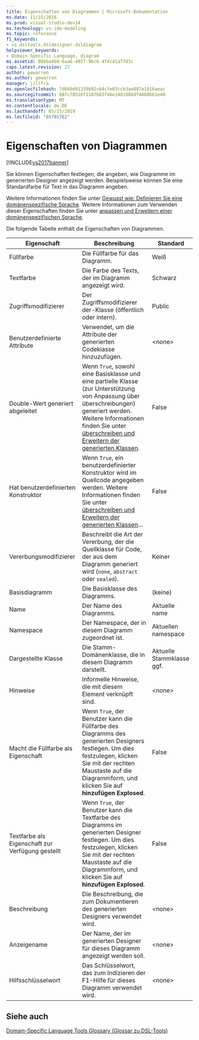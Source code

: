 ```yaml
---
title: Eigenschaften von Diagrammen | Microsoft-Dokumentation
ms.date: 11/15/2016
ms.prod: visual-studio-dev14
ms.technology: vs-ide-modeling
ms.topic: reference
f1_keywords:
- vs.dsltools.dsldesigner.dsldiagram
helpviewer_keywords:
- Domain-Specific Language, diagram
ms.assetid: 00bba4b8-6aa6-4027-96cb-4f4c41a77d3c
caps.latest.revision: 27
author: gewarren
ms.author: gewarren
manager: jillfra
ms.openlocfilehash: 7d669d01339b92c64cfe03ccb3ae897a1816aeac
ms.sourcegitcommit: 08fc78516f1107b83f46e2401888df4868bb1e40
ms.translationtype: MT
ms.contentlocale: de-DE
ms.lasthandoff: 05/15/2019
ms.locfileid: "65701762"
---
```

# <a name="properties-of-diagrams"></a>Eigenschaften von Diagrammen
[!INCLUDE[vs2017banner](../includes/vs2017banner.md)]

Sie können Eigenschaften festlegen, die angeben, wie Diagramme im generierten Designer angezeigt werden. Beispielsweise können Sie eine Standardfarbe für Text in das Diagramm angeben.  
  
 Weitere Informationen finden Sie unter [Gewusst wie: Definieren Sie eine domänenspezifische Sprache](../modeling/how-to-define-a-domain-specific-language.md). Weitere Informationen zum Verwenden dieser Eigenschaften finden Sie unter [anpassen und Erweitern einer domänenspezifischen Sprache](../modeling/customizing-and-extending-a-domain-specific-language.md).  
  
 Die folgende Tabelle enthält die Eigenschaften von Diagrammen.  
  
|Eigenschaft|Beschreibung|Standard|  
|--------------|-----------------|-------------|  
|Füllfarbe|Die Füllfarbe für das Diagramm.|Weiß|  
|Textfarbe|Die Farbe des Texts, der im Diagramm angezeigt wird.|Schwarz|  
|Zugriffsmodifizierer|Der Zugriffsmodifizierer der-Klasse (öffentlich oder intern).|Public|  
|Benutzerdefinierte Attribute|Verwendet, um die Attribute der generierten Codeklasse hinzuzufügen.|\<none>|  
|Double-Wert generiert abgeleitet|Wenn `True`, sowohl eine Basisklasse und eine partielle Klasse (zur Unterstützung von Anpassung über überschreibungen) generiert werden. Weitere Informationen finden Sie unter [überschreiben und Erweitern der generierten Klassen](../modeling/overriding-and-extending-the-generated-classes.md).|False|  
|Hat benutzerdefinierten Konstruktor|Wenn `True`, ein benutzerdefinierter Konstruktor wird im Quellcode angegeben werden. Weitere Informationen finden Sie unter [überschreiben und Erweitern der generierten Klassen](../modeling/overriding-and-extending-the-generated-classes.md)...|False|  
|Vererbungsmodifizierer|Beschreibt die Art der Vererbung, der die Quellklasse für Code, der aus dem Diagramm generiert wird (`none`, `abstract` oder `sealed`).|Keiner|  
|Basisdiagramm|Die Basisklasse des Diagramms.|(keine)|  
|Name|Der Name des Diagramms.|Aktuelle name|  
|Namespace|Der Namespace, der in diesem Diagramm zugeordnet ist.|Aktuellen namespace|  
|Dargestellte Klasse|Die Stamm-Domänenklasse, die in diesem Diagramm darstellt.|Aktuelle Stammklasse ggf.|  
|Hinweise|Informelle Hinweise, die mit diesem Element verknüpft sind.|\<none>|  
|Macht die Füllfarbe als Eigenschaft|Wenn `True`, der Benutzer kann die Füllfarbe des Diagramms des generierten Designers festlegen. Um dies festzulegen, klicken Sie mit der rechten Maustaste auf die Diagrammform, und klicken Sie auf **hinzufügen Explosed**.|False|  
|Textfarbe als Eigenschaft zur Verfügung gestellt|Wenn `True`, der Benutzer kann die Textfarbe des Diagramms im generierten Designer festlegen. Um dies festzulegen, klicken Sie mit der rechten Maustaste auf die Diagrammform, und klicken Sie auf **hinzufügen Explosed**.|False|  
|Beschreibung|Die Beschreibung, die zum Dokumentieren des generierten Designers verwendet wird.|\<none>|  
|Anzeigename|Der Name, der im generierten Designer für dieses Diagramm angezeigt werden soll.|\<none>|  
|Hilfsschlüsselwort|Das Schlüsselwort, das zum Indizieren der F1-Hilfe für dieses Diagramm verwendet wird.|\<none>|  
  
## <a name="see-also"></a>Siehe auch  
 [Domain-Specific Language Tools Glossary (Glossar zu DSL-Tools)](https://msdn.microsoft.com/ca5e84cb-a315-465c-be24-76aa3df276aa)
